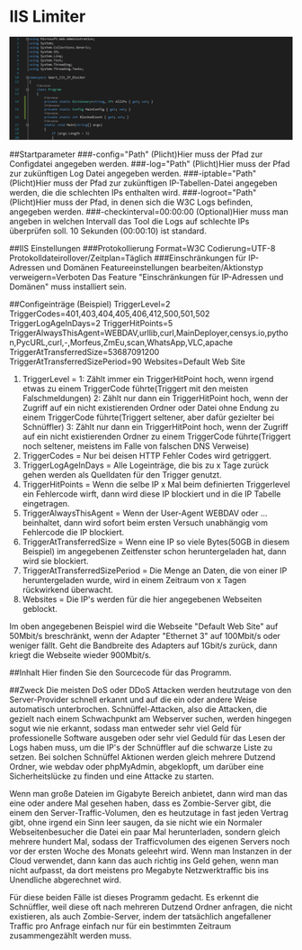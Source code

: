 ﻿# IIS Limiter
<p align="center">
  <img src="Screenshot.png">
</p>

##Startparameter
###-config="Path"
(Plicht)Hier muss der Pfad zur Configdatei angegeben werden.
###-log="Path"
(Plicht)Hier muss der Pfad zur zukünftigen Log Datei angegeben werden.
###-iptable="Path"
(Plicht)Hier muss der Pfad zur zukünftigen IP-Tabellen-Datei angegeben werden, die die schlechten IPs enthalten wird.
###-logroot="Path"
(Plicht)Hier muss der Pfad, in denen sich die W3C Logs befinden, angegeben werden.
###-checkinterval=00:00:00
(Optional)Hier muss man angeben in welchen Intervall das Tool die Logs auf schlechte IPs überprüfen soll. 10 Sekunden (00:00:10) ist standard.

##IIS Einstellungen
###Protokollierung
Format=W3C
Codierung=UTF-8
Protokolldateirollover/Zeitplan=Täglich
###Einschränkungen für IP-Adressen und Domänen
Featureeinstellungen bearbeiten/Aktionstyp verweigern=Verboten
Das Feature "Einschränkungen für IP-Adressen und Domänen"  muss installiert sein.

##Configeinträge (Beispiel)
TriggerLevel=2
TriggerCodes=401,403,404,405,406,412,500,501,502
TriggerLogAgeInDays=2
TriggerHitPoints=5
TriggerAlwaysThisAgent=WEBDAV,urllib,curl,MainDeployer,censys.io,python,PycURL,curl,-,Morfeus,ZmEu,scan,WhatsApp,VLC,apache
TriggerAtTransferredSize=53687091200
TriggerAtTransferredSizePeriod=90
Websites=Default Web Site


1. TriggerLevel = 
	1: Zählt immer ein TriggerHitPoint hoch, wenn irgend etwas zu einem TriggerCode führte(Triggert mit den meisten Falschmeldungen)
	2: Zählt nur dann ein TriggerHitPoint hoch, wenn der Zugriff auf ein nicht existierenden Ordner oder Datei ohne Endung zu einem TriggerCode führte(Triggert seltener, aber dafür gezielter bei Schnüffler)
	3: Zählt nur dann ein TriggerHitPoint hoch, wenn der Zugriff auf ein nicht existierenden Ordner zu einem TriggerCode führte(Triggert noch seltener, meistens im Falle von falschen DNS Verweise)
2. TriggerCodes = Nur bei deisen HTTP Fehler Codes wird getriggert.
3. TriggerLogAgeInDays = Alle Logeinträge, die bis zu x Tage zurück gehen werden als Quelldaten für den Trigger genutzt.
4. TriggerHitPoints = Wenn die selbe IP x Mal beim definierten Triggerlevel ein Fehlercode wirft, dann wird diese IP blockiert und in die IP Tabelle eingetragen.
5. TriggerAlwaysThisAgent = Wenn der User-Agent WEBDAV oder ... beinhaltet, dann wird sofort beim ersten Versuch unabhängig vom Fehlercode die IP blockiert.
6. TriggerAtTransferredSize = Wenn eine IP so viele Bytes(50GB in diesem Beispiel) im angegebenen Zeitfenster schon heruntergeladen hat, dann wird sie blockiert.
7. TriggerAtTransferredSizePeriod = Die Menge an Daten, die von einer IP heruntergeladen wurde, wird in einem Zeitraum von x Tagen rückwirkend überwacht.
8. Websites = Die IP's werden für die hier angegebenen Webseiten geblockt.

Im oben angegebenen Beispiel wird die Webseite "Default Web Site" auf 50Mbit/s breschränkt, wenn der Adapter "Ethernet 3" auf 100Mbit/s oder weniger fällt. Geht die Bandbreite des Adapters auf 1Gbit/s zurück, dann kriegt die Webseite wieder 900Mbit/s.

##Inhalt
Hier finden Sie den Sourcecode für das Programm.

##Zweck
Die meisten DoS oder DDoS Attacken werden heutzutage von den Server-Provider schnell erkannt und auf die ein oder andere Weise automatisch unterbrochen. Schnüffel-Attacken, also die Attacken, die gezielt nach einem Schwachpunkt am Webserver suchen, werden hingegen sogut wie nie erkannt, sodass man entweder sehr viel Geld für professionelle Software ausgeben oder sehr viel Geduld für das Lesen der Logs haben muss, um die IP's der Schnüffler auf die schwarze Liste zu setzen. Bei solchen Schnüffel Aktionen werden gleich mehrere Dutzend Ordner, wie webdav oder phpMyAdmin, abgeklopft, um darüber eine Sicherheitslücke zu finden und eine Attacke zu starten.

Wenn man große Dateien im Gigabyte Bereich anbietet, dann wird man das eine oder andere Mal gesehen haben, dass es Zombie-Server gibt, die einem den Server-Traffic-Volumen, den es heutzutage in fast jeden Vertrag gibt, ohne irgend ein Sinn leer saugen, da sie nicht wie ein Normaler Webseitenbesucher die Datei ein paar Mal herunterladen, sondern gleich mehrere hundert Mal, sodass der Trafficvolumen des eigenen Servers noch vor der ersten Woche des Monats geleehrt wird. Wenn man Instanzen in der Cloud verwendet, dann kann das auch richtig ins Geld gehen, wenn man nicht aufpasst, da dort meistens pro Megabyte Netzwerktraffic bis ins Unendliche abgerechnet wird.

Für diese beiden Fälle ist dieses Programm gedacht. Es erkennt die Schnüffler, weil diese oft nach mehreren Dutzend Ordner anfragen, die nicht existieren, als auch Zombie-Server, indem der tatsächlich angefallener Traffic pro Anfrage einfach nur für ein bestimmten Zeitraum zusammengezählt werden muss.